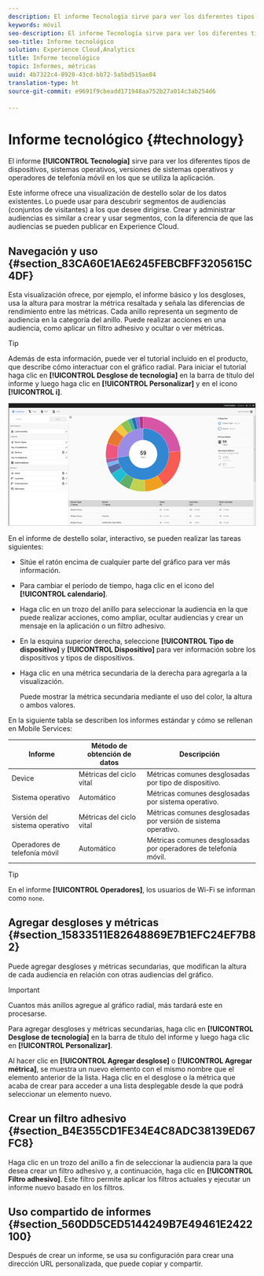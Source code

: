 ```yaml
---
description: El informe Tecnología sirve para ver los diferentes tipos de dispositivos, sistemas operativos, versiones de sistemas operativos y operadores de telefonía móvil en los que se utiliza la aplicación.
keywords: móvil
seo-description: El informe Tecnología sirve para ver los diferentes tipos de dispositivos, sistemas operativos, versiones de sistemas operativos y operadores de telefonía móvil en los que se utiliza la aplicación.
seo-title: Informe tecnológico
solution: Experience Cloud,Analytics
title: Informe tecnológico
topic: Informes, métricas
uuid: 4b7322c4-8920-43cd-bb72-5a5bd515ae84
translation-type: ht
source-git-commit: e9691f9cbeadd171948aa752b27a014c3ab254d6

---
```



# Informe tecnológico {#technology}

El informe **[!UICONTROL Tecnología]** sirve para ver los diferentes tipos de dispositivos, sistemas operativos, versiones de sistemas operativos y operadores de telefonía móvil en los que se utiliza la aplicación.

Este informe ofrece una visualización de destello solar de los datos existentes. Lo puede usar para descubrir segmentos de audiencias (conjuntos de visitantes) a los que desee dirigirse. Crear y administrar audiencias es similar a crear y usar segmentos, con la diferencia de que las audiencias se pueden publicar en Experience Cloud.

## Navegación y uso {#section_83CA60E1AE6245FEBCBFF3205615C4DF}

Esta visualización ofrece, por ejemplo, el informe básico y los desgloses, usa la altura para mostrar la métrica resaltada y señala las diferencias de rendimiento entre las métricas. Cada anillo representa un segmento de audiencia en la categoría del anillo. Puede realizar acciones en una audiencia, como aplicar un filtro adhesivo y ocultar o ver métricas.

>[!TIP]
>
>Además de esta información, puede ver el tutorial incluido en el producto, que describe cómo interactuar con el gráfico radial. Para iniciar el tutorial haga clic en **[!UICONTROL Desglose de tecnología]** en la barra de título del informe y luego haga clic en **[!UICONTROL Personalizar]** y en el icono **[!UICONTROL i]**.

![](assets/report_technology.png)

En el informe de destello solar, interactivo, se pueden realizar las tareas siguientes:

* Sitúe el ratón encima de cualquier parte del gráfico para ver más información.
* Para cambiar el período de tiempo, haga clic en el icono del **[!UICONTROL calendario]**.
* Haga clic en un trozo del anillo para seleccionar la audiencia en la que puede realizar acciones, como ampliar, ocultar audiencias y crear un mensaje en la aplicación o un filtro adhesivo.
* En la esquina superior derecha, seleccione **[!UICONTROL Tipo de dispositivo]** y **[!UICONTROL Dispositivo]** para ver información sobre los dispositivos y tipos de dispositivos.

* Haga clic en una métrica secundaria de la derecha para agregarla a la visualización.

   Puede mostrar la métrica secundaria mediante el uso del color, la altura o ambos valores.

En la siguiente tabla se describen los informes estándar y cómo se rellenan en Mobile Services:

| Informe | Método de obtención de datos | Descripción |
|--- |--- |--- |
| Device | Métricas del ciclo vital | Métricas comunes desglosadas por tipo de dispositivo. |
| Sistema operativo | Automático | Métricas comunes desglosadas por sistema operativo. |
| Versión del sistema operativo | Métricas del ciclo vital | Métricas comunes desglosadas por versión de sistema operativo. |
| Operadores de telefonía móvil | Automático | Métricas comunes desglosadas por operadores de telefonía móvil. |

>[!TIP]
>
>En el informe **[!UICONTROL Operadores]**, los usuarios de Wi-Fi se informan como `none`.


## Agregar desgloses y métricas {#section_15833511E82648869E7B1EFC24EF7B82}

Puede agregar desgloses y métricas secundarias, que modifican la altura de cada audiencia en relación con otras audiencias del gráfico.

>[!IMPORTANT]
>
>Cuantos más anillos agregue al gráfico radial, más tardará este en procesarse.

Para agregar desgloses y métricas secundarias, haga clic en **[!UICONTROL Desglose de tecnología]** en la barra de título del informe y luego haga clic en **[!UICONTROL Personalizar]**.

Al hacer clic en **[!UICONTROL Agregar desglose]** o **[!UICONTROL Agregar métrica]**, se muestra un nuevo elemento con el mismo nombre que el elemento anterior de la lista. Haga clic en el desglose o la métrica que acaba de crear para acceder a una lista desplegable desde la que podrá seleccionar un elemento nuevo.

## Crear un filtro adhesivo {#section_B4E355CD1FE34E4C8ADC38139ED67FC8}

Haga clic en un trozo del anillo a fin de seleccionar la audiencia para la que desea crear un filtro adhesivo y, a continuación, haga clic en **[!UICONTROL Filtro adhesivo]**. Este filtro permite aplicar los filtros actuales y ejecutar un informe nuevo basado en los filtros.

## Uso compartido de informes {#section_560DD5CED5144249B7E49461E2422100}

Después de crear un informe, se usa su configuración para crear una dirección URL personalizada, que puede copiar y compartir.
